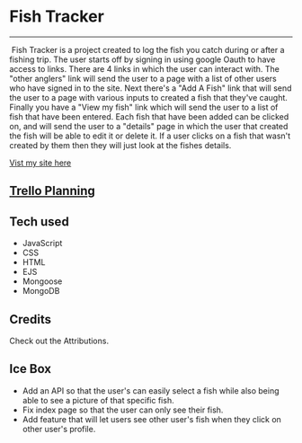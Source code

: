 # Fish Tracker
---
![]()
Fish Tracker is a project created to log the fish you catch during or after a fishing trip. The user starts off by signing in using google Oauth to have access to links. There are 4 links in which the user can interact with. The "other anglers" link will send the user to a page with a list of other users who have signed in to the site. Next there's a "Add A Fish" link that will send the user to a page with various inputs to created a fish that they've caught. Finally you have a "View my fish" link which will send the user to a list of fish that have been entered. Each fish that have been added can be clicked on, and will send the user to a "details" page in which the user that created the fish will be able to edit it or delete it. If a user clicks on a fish that wasn't created by them then they will just look at the fishes details.

[Vist my site here](https://fish-tracker.herokuapp.com/)

[Trello Planning](https://trello.com/invite/b/3bFTBVKO/89a03a7a1f2f5747cf9c265c8a3a09bb/fish-tracker-project)
---
Tech used
---
- JavaScript
- CSS
- HTML
- EJS
- Mongoose
- MongoDB

Credits
---
Check out the Attributions.

Ice Box
---
- Add an API so that the user's can easily select a fish while also being able to see a picture of that specific fish.
- Fix index page so that the user can only see their fish.
- Add feature that will let users see other user's fish when they click on other user's profile.

